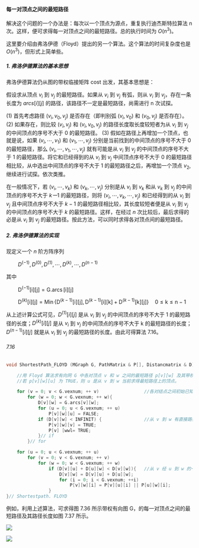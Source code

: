 
#### 每一对顶点之间的最短路径

解决这个问题的一个办法是：每次以一个顶点为源点，重复执行迪杰斯特拉算法 n 次。这样，便可求得每一对顶点之间的最短路径。总的执行时间为 $O(n^3)$。

这里要介绍由弗洛伊德（Floyd）提出的另一个算法。这个算法的时间复杂度也是 $O(n^3)$，但形式上简单些。

##### 1. 弗洛伊德算法的基本思想

弗洛伊德算法仍从图的带权临接矩阵 cost 出发，其基本思想是：

假设求从顶点 $v_i$ 到 $v_j$ 的最短路径。如果从 $v_i$ 到 $v_j$ 有弧，则从 $v_i$ 到 $v_j$，存在一条长度为 $arcs[i][j]$ 的路径，该路径不一定是最短路径，尚需进行 n 次试探。

$(1)$ 首先考虑路径 $(v_i,v_0,v_j)$ 是否存在（即判别弧 $(v_i,v_0)$ 和 $(v_0,v_j)$ 是否存在）。
$(2)$ 如果存在，则比较 $(v_i,v_j)$ 和 $(v_i,v_0,v_j)$ 的路径长度取长度较短者为从 $v_i$ 到 $v_j$ 的中间顶点的序号不大于 0 的最短路径。
$(3)$ 假如在路径上再增加一个顶点，也就是说，如果 $\left(v_{i}, \cdots, v_{1}\right)$ 和 $\left(v_{1}, \cdots, v_{j}\right)$ 分别是当前找到的中间顶点的序号不大于 0 的最短路径，那么 $\left(v_{i}, \cdots, v_{1}, \cdots, v_{j}\right)$ 就有可能是从 $v_i$ 到 $v_j$ 的中间顶点的序号不大于 1 的最短路径。将它和已经得到的从 $v_i$ 到 $v_j$ 中间顶点序号不大于 0 的最短路径相比较，从中选出中间顶点的序号不大于 1 的最短路径之后，再增加一个顶点 $v_2$, 继续进行试探。依次类推。

在一般情况下，若 $\left(v_{i}, \cdots, v_{k}\right)$ 和 $\left(v_{k}, \cdots, v_{j}\right)$ 分别是从 $v_i$ 到 $v_k$ 和从 $v_k$ 到 $v_j$ 的中间顶点的序号不大于 $kー1$ 的最短路径，则将 $\left(v_{i}, \cdots,v_{k}, \cdots, v_{j}\right)$ 和已经得到的从 $v_i$ 到 $v_j$ 且中间顶点序号不大于 $k-1$ 的最短路径相比较，其长度较短者便是从 $v_i$ 到 $v_j$ 的中间顶点的序号不大于 $k$ 的最短路径。这样，在经过 $n$ 次比较后，最后求得的必是从 $v_i$ 到 $v_j$ 的最短路径。按此方法，可以同时求得各对顶点间的最短路径。

##### 2. 弗洛伊德算法的实现

现定义一个 $n$ 阶方阵序列

$\qquad D^{(-1)}, D^{(0)}, D^{(1)}, \cdots, D^{(k)}, \cdots, D^{(n-1)}$

其中

$\qquad\mathrm{D}^{(-1)}[\mathrm{i}][\mathrm{j}]=\mathrm{G} . \operatorname{arcs}[\mathrm{i}][\mathrm{j}]$

$\qquad\mathrm{D}^{(k)}[\mathrm{i}][\mathrm{j}]=\operatorname{Min}\left\{\mathrm{D}^{(k-1)}[\mathrm{i}][\mathrm{j}], \mathrm{D}^{(k-1)}[\mathrm{i}][\mathrm{k}]+\mathrm{D}^{(k-1)}[\mathrm{k}][\mathrm{j}]\right\} \quad 0 \leqslant \mathrm{k} \leqslant \mathrm{n}-1$

从上述计算公式可见，$D^{(1)}[i][j]$ 是从 $v_i$ 到 $v_j$ 的中间顶点的序号不大于 1 的最短路径的长度；$D^{(k)}[i][j]$ 是从 $v_i$ 到 $v_j$ 的中间顶点的序号不大于 k 的最短路径的长度；$D^{(n-1)}[i][j]$ 就是从 $v_i$ 到 $v_j$ 的最短路径的长度。由此可得算法 7.16。

###### 7.16

```cpp
void ShortestPath_FLOYD (MGraph G, PathMatrix & P[], Distancmatrix & D){

    //用 Floyd 算法求有向网 G 中各对顶点 v 和 w 之间的最短路径 p[v][w] 及其带权长度 D[v][w]。
    //若 p[v][w][u] 为 TRUE，则 u 是从 v 到 w 当前求得最短路径上的顶点。

    for (v = 0; v < G.vexnum; ++ v)                 //各对结点之间初始已知路径及距离
        for (w = 0; w < G.vexnum; ++ w){
            D[v][w] = G.arcs[v][w];
            for (u = 0; u < G.vexnum; ++ u) 
                P[v][w][u] = FALSE;
            if (D[v][w] < INFINIT) {                //从 v 到 w 有直接路径
                P[v][w][v] = TRUE; 
                P[v] [wwl= TRUE;
            }// if
        }// for

    for (u = 0; u < G.vexnum; ++ u)
        for (v = 0; v < G.vexnum; ++ v)
            for (w = 0; w < G.vexnum; ++ w)
                if (D[v][u] + D[u][w] < D[v][w]){   //从 v 经 u 到 w 的一条路径更短
                    D[v][w] = D[v][u] + D[u][w];
                    for (i = 0; i < G.vexnum; ++i)
                        P[v][w][i] = P[v][u][i] || P[u][w][i];
                }
}// Shortestpath. FLOYD
```

例如，利用上述算法，可求得图 7.36 所示带权有向图 G，的每一对顶点之间的最短路径及其路径长度如图 7.37 所示。

![](https://gitee.com/mayundaze/img_bed/raw/master/20200706161429.png)

![](https://gitee.com/mayundaze/img_bed/raw/master/20200706161443.png)
